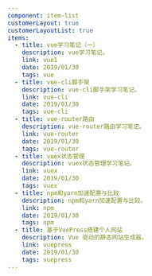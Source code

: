 ```yaml
---
component: item-list
customerLayout: true
customerLayoutList: true
items:
  - title: vue学习笔记（一）
    description: vue学习笔记。
    link: vue1
    date: 2019/01/30
    tags: vue
  - title: vue-cli脚手架
    description: vue-cli脚手架学习笔记。
    link: vue-cli
    date: 2019/01/30
    tags: vue-cli
  - title: vue-router路由
    description: vue-router路由学习笔记。
    link: vue-router
    date: 2019/01/30
    tags: vue-router
  - title: vuex状态管理
    description: vuex状态管理学习笔记。
    link: vuex
    date: 2019/01/30
    tags: vuex
  - title: npm和yarn加速配置与比较
    description: npm和yarn加速配置与比较。
    link: npm
    date: 2019/01/30
    tags: npm
  - title: 基于VuePress搭建个人网站
    description: Vue 驱动的静态网站生成器。
    link: vuepress
    date: 2019/01/30
    tags: vuepress
---
```

